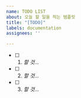 ```yaml
---
name: TODO LIST
about: 오늘 할 일을 적는 템플릿
title: "[TODO]"
labels: documentation
assignees: ''

---
```


- [ ] 1. _할 것..._
- [ ] 2. _할 것..._
- [ ] 3. _할 것..._
